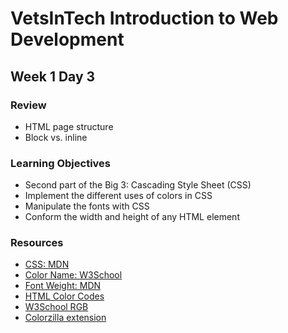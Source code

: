 # VetsInTech Introduction to Web Development

## Week 1 Day 3

### Review

- HTML page structure
- Block vs. inline

### Learning Objectives

- Second part of the Big 3: Cascading Style Sheet (CSS) 
- Implement the different uses of colors in CSS
- Manipulate the fonts with CSS
- Conform the width and height of any HTML element

### Resources

- [CSS: MDN](https://developer.mozilla.org/en-US/docs/Web/CSS)
- [Color Name: W3School](https://www.w3schools.com/colors/colors_names.asp)
- [Font Weight: MDN](https://developer.mozilla.org/en-US/docs/Web/CSS/font-weight)
- [HTML Color Codes](https://htmlcolorcodes.com/)
- [W3School RGB](https://www.w3schools.com/colors/colors_rgb.asp)
- [Colorzilla extension](https://chrome.google.com/webstore/detail/colorzilla/bhlhnicpbhignbdhedgjhgdocnmhomnp?hl=en)